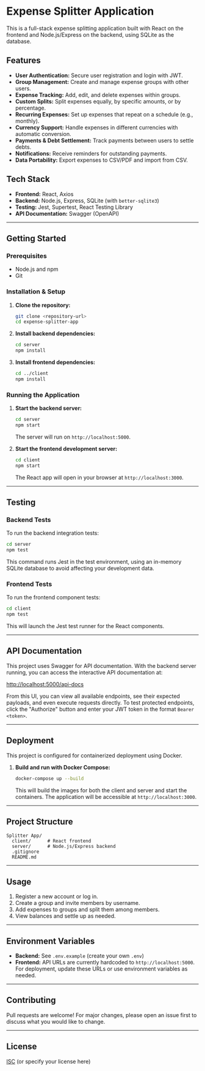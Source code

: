 # Expense Splitter Application

This is a full-stack expense splitting application built with React on the frontend and Node.js/Express on the backend, using SQLite as the database.

## Features

- **User Authentication:** Secure user registration and login with JWT.
- **Group Management:** Create and manage expense groups with other users.
- **Expense Tracking:** Add, edit, and delete expenses within groups.
- **Custom Splits:** Split expenses equally, by specific amounts, or by percentage.
- **Recurring Expenses:** Set up expenses that repeat on a schedule (e.g., monthly).
- **Currency Support:** Handle expenses in different currencies with automatic conversion.
- **Payments & Debt Settlement:** Track payments between users to settle debts.
- **Notifications:** Receive reminders for outstanding payments.
- **Data Portability:** Export expenses to CSV/PDF and import from CSV.

## Tech Stack

- **Frontend:** React, Axios
- **Backend:** Node.js, Express, SQLite (with `better-sqlite3`)
- **Testing:** Jest, Supertest, React Testing Library
- **API Documentation:** Swagger (OpenAPI)

---

## Getting Started

### Prerequisites

- Node.js and npm
- Git

### Installation & Setup

1.  **Clone the repository:**
    ```bash
    git clone <repository-url>
    cd expense-splitter-app
    ```

2.  **Install backend dependencies:**
    ```bash
    cd server
    npm install
    ```

3.  **Install frontend dependencies:**
    ```bash
    cd ../client
    npm install
    ```

### Running the Application

1.  **Start the backend server:**
    ```bash
    cd server
    npm start
    ```
    The server will run on `http://localhost:5000`.

2.  **Start the frontend development server:**
    ```bash
    cd client
    npm start
    ```
    The React app will open in your browser at `http://localhost:3000`.

---

## Testing

### Backend Tests

To run the backend integration tests:

```bash
cd server
npm test
```
This command runs Jest in the test environment, using an in-memory SQLite database to avoid affecting your development data.

### Frontend Tests

To run the frontend component tests:

```bash
cd client
npm test
```
This will launch the Jest test runner for the React components.

---

## API Documentation

This project uses Swagger for API documentation. With the backend server running, you can access the interactive API documentation at:

[http://localhost:5000/api-docs](http://localhost:5000/api-docs)

From this UI, you can view all available endpoints, see their expected payloads, and even execute requests directly. To test protected endpoints, click the "Authorize" button and enter your JWT token in the format `Bearer <token>`.

---

## Deployment

This project is configured for containerized deployment using Docker.

1.  **Build and run with Docker Compose:**
    ```bash
    docker-compose up --build
    ```
    This will build the images for both the client and server and start the containers. The application will be accessible at `http://localhost:3000`.

---

## Project Structure
```
Splitter App/
  client/      # React frontend
  server/      # Node.js/Express backend
  .gitignore
  README.md
```

---

## Usage
1. Register a new account or log in.
2. Create a group and invite members by username.
3. Add expenses to groups and split them among members.
4. View balances and settle up as needed.

---

## Environment Variables
- **Backend:** See `.env.example` (create your own `.env`)
- **Frontend:** API URLs are currently hardcoded to `http://localhost:5000`. For deployment, update these URLs or use environment variables as needed.

---

## Contributing
Pull requests are welcome! For major changes, please open an issue first to discuss what you would like to change.

---

## License
[ISC](LICENSE) (or specify your license here) 